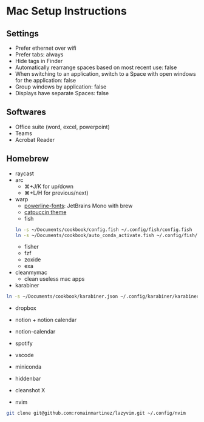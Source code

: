 # Mac Setup Instructions

## Settings

- Prefer ethernet over wifi
- Prefer tabs: always
- Hide tags in Finder
- Automatically rearrange spaces based on most recent use: false
- When switching to an application, switch to a Space with open windows for the application: false
- Group windows by application: false
- Displays have separate Spaces: false

## Softwares

- Office suite (word, excel, powerpoint)
- Teams
- Acrobat Reader

## Homebrew

- raycast
- arc
  - ⌘+J/K for up/down
  - ⌘+L/H for previous/next)
- warp
  - [powerline-fonts](https://github.com/powerline/fonts): JetBrains Mono with brew
  - [catpuccin theme](https://github.com/catppuccin/warp)
  - fish
  ```bash
  ln -s ~/Documents/cookbook/config.fish ~/.config/fish/config.fish
  ln -s ~/Documents/cookbook/auto_conda_activate.fish ~/.config/fish/functions/auto_conda_activate.fish
  ```
  - fisher
  - fzf
  - zoxide
  - exa
- cleanmymac
  - clean useless mac apps
- karabiner

```bash
ln -s ~/Documents/cookbook/karabiner.json ~/.config/karabiner/karabiner.json
```

- dropbox
- notion + notion calendar
- notion-calendar
- spotify
- vscode
- miniconda
- hiddenbar
- cleanshot X

- nvim

```bash
git clone git@github.com:romainmartinez/lazyvim.git ~/.config/nvim
```
